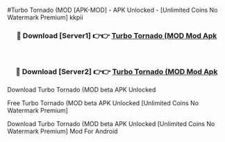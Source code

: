 #Turbo Tornado (MOD [APK-MOD] - APK Unlocked - [Unlimited Coins No Watermark Premium] kkpii



<div align="center">

<h3>🔴 Download [Server1] 👉👉 <a href="https://momento.my/?title=Turbo_Tornado_(MOD">Turbo Tornado (MOD Mod Apk</a></h3><br>

<h3>🔴 Download [Server2] 👉👉 <a href="https://momento.my/?title=Turbo_Tornado_(MOD">Turbo Tornado (MOD Mod Apk</a></h3>
</div>



Download Turbo Tornado (MOD beta APK Unlocked

Free Turbo Tornado (MOD beta APK Unlocked [Unlimited Coins No Watermark Premium]

Download Turbo Tornado (MOD beta APK Unlocked [Unlimited Coins No Watermark Premium] Mod For Android
